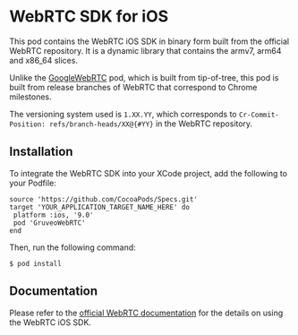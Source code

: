 # WebRTC SDK for iOS
This pod contains the WebRTC iOS SDK in binary form built from the official WebRTC repository. It is a dynamic library that contains the armv7, arm64 and x86_64 slices.

Unlike the [GoogleWebRTC](https://cocoapods.org/pods/GoogleWebRTC) pod, which is built from tip-of-tree, this pod is built from release branches of WebRTC that correspond to Chrome milestones.

The versioning system used is `1.XX.YY`, which corresponds to `Cr-Commit-Position: refs/branch-heads/XX@{#YY}` in the WebRTC repository.

## Installation
To integrate the WebRTC SDK into your XCode project, add the following to your Podfile:

```
source 'https://github.com/CocoaPods/Specs.git'
target 'YOUR_APPLICATION_TARGET_NAME_HERE' do
 platform :ios, '9.0'
 pod 'GruveoWebRTC'
end
```

Then, run the following command:

```
$ pod install
```

## Documentation

Please refer to the [official WebRTC documentation](https://webrtc.org/native-code/native-apis/) for the details on using the WebRTC iOS SDK.
